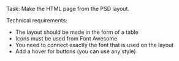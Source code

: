 Task: Make the HTML page from the PSD layout. 

Technical requirements:
- The layout should be made in the form of a table
- Icons must be used from Font Awesome
- You need to connect exactly the font that is used on the layout
- Add a hover for buttons (you can use any style)
